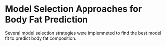 # Model Selection Approaches for Body Fat Prediction
Several model selection strategies were implemneted to find the best model fit to predict body fat composition.
